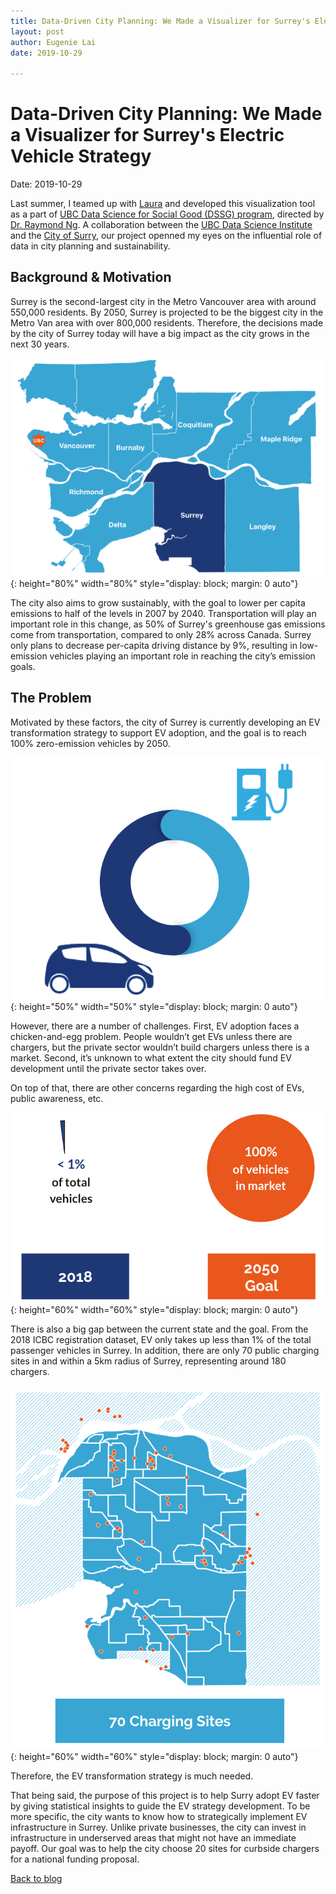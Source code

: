 ```yaml
---
title: Data-Driven City Planning: We Made a Visualizer for Surrey's Electric Vehicle Strategy
layout: post
author: Eugenie Lai
date: 2019-10-29

---
```


# Data-Driven City Planning: We Made a Visualizer for Surrey's Electric Vehicle Strategy  
Date: 2019-10-29

Last summer, I teamed up with [Laura](https://github.com/lauragreenstreet) and developed this visualization tool as a part of [UBC Data Science for Social Good (DSSG) program](https://dsi.ubc.ca/data-science-social-good), directed by [Dr. Raymond Ng](https://www.cs.ubc.ca/~rng/). A collaboration between the [UBC Data Science Institute](https://dsi.ubc.ca/) and the [City of Surry](https://www.surrey.ca/), our project openned my eyes on the influential role of data in city planning and sustainability.

## Background & Motivation

Surrey is the second-largest city in the Metro Vancouver area with around 550,000 residents. By 2050, Surrey is projected to be the biggest city in the Metro Van area with over 800,000 residents. Therefore, the decisions made by the city of Surrey today will have a big impact as the city grows in the next 30 years.

![alt text][surry]{: height="80%" width="80%" style="display: block; margin: 0 auto"}

The city also aims to grow sustainably, with the goal to lower per capita emissions to half of the levels in 2007 by 2040. Transportation will play an important role in this change, as 50% of Surrey's greenhouse gas emissions come from transportation, compared to only 28% across Canada. Surrey only plans to decrease per-capita driving distance by 9%, resulting in low-emission vehicles playing an important role in reaching the city’s emission goals.

## The Problem

Motivated by these factors, the city of Surrey is currently developing an EV transformation strategy to support EV adoption, and the goal is to reach 100% zero-emission vehicles by 2050.

![alt text][chicken_n_egg]{: height="50%" width="50%" style="display: block; margin: 0 auto"}

However, there are a number of challenges. First, EV adoption faces a chicken-and-egg problem. People wouldn’t get EVs unless there are chargers, but the private sector wouldn’t build chargers unless there is a market. Second, it’s unknown to what extent the city should fund EV development until the private sector takes over.

On top of that, there are other concerns regarding the high cost of EVs, public awareness, etc.

![alt text][goal_vs_now]{: height="60%" width="60%" style="display: block; margin: 0 auto"}

There is also a big gap between the current state and the goal. From the 2018 ICBC registration dataset, EV only takes up less than 1% of the total passenger vehicles in Surrey. In addition, there are only 70 public charging sites in and within a 5km radius of Surrey, representing around 180 chargers.

![alt text][charging_sites]{: height="60%" width="60%" style="display: block; margin: 0 auto"}

Therefore, the EV transformation strategy is much needed.

That being said, the purpose of this project is to help Surry adopt EV faster by giving statistical insights to guide the EV strategy development. To be more specific, the city wants to know how to strategically implement EV infrastructure in Surrey. Unlike private businesses, the city can invest in infrastructure in underserved areas that might not have an immediate payoff. Our goal was to help the city choose 20 sites for curbside chargers for a national funding proposal.

[Back to blog](../blog.html)

[surry]: /assets/posts/dssg/surry.png "surry.png"
[goal_vs_now]: /assets/posts/dssg/goal_vs_now.png "goal_vs_now.png"
[charging_sites]: /assets/posts/dssg/charging_sites.png "charging_sites.png"
[chicken_n_egg]: /assets/posts/dssg/chicken_n_egg.png "chicken_n_egg.png"
